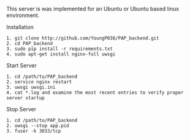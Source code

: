 This server is was implemented for an Ubuntu or Ubuntu based linux environment. 

Installation

	1. git clone http://github.com/YoungP036/PAP_backend.git
	2. cd PAP_backend
	3. sudo pip install -r requirements.txt
	4. sudo apt-get install nginx-full uwsgi

Start Server

	1. cd /path/to/PAP_backend
	2. service nginx restart
	3. uwsgi uwsgi.ini
	4. cat *.log and examine the most recent entries to verify proper server startup

Stop Server

	1. cd /path/to/PAP_backend
	2. uwsgi --stop app.pid
	3. fuser -k 3033/tcp
